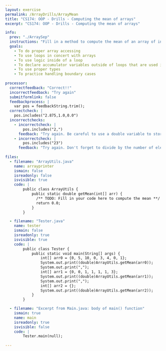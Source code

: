 ```yaml
---
layout: exercise
permalink: /ArrayDrills/ArrayMean
title: "CS174: OOP - Drills - Computing the mean of arrays"
excerpt: "CS174: OOP - Drills - Computing the mean of arrays"

info:
  prev: "./ArraySep"
  instructions: "Fill in a method to compute the mean of an array of ints.  Note that even though the inputs are integers, their mean may be a decimal number!  For example, the mean of <code>{0, 5, 2, 4}</code> is <code>2.75</code>."  Finally, <i>if an empty array is passed to your method, you should return 0.0</i>.  Recall that this is referred to as a "boundary case" or "edge case" in testing.
  goals:
    - To do proper array accessing
    - To use loops in concert with arrays
    - To use logic inside of a loop
    - To declare accumulator variables outside of loops that are used in loops, but whose state persists beyond the loop
    - To use proper types
    - To practice handling boundary cases
    
processor:  
  correctfeedback: "Correct!!" 
  incorrectfeedback: "Try again"
  submitformlink: false
  feedbackprocess: | 
    var pos = feedbackString.trim();
  correctcheck: |
    pos.includes("2.875,1.0,0.0")
  incorrectchecks:
    - incorrectcheck: |
        pos.includes("2,")
      feedback: "Try again. Be careful to use a double variable to store your average!"  
    - incorrectcheck: |
        pos.includes("23")
      feedback: "Try again. Don't forget to divide by the number of elements in the array!" 
 
files:
  - filename: "ArrayUtils.java"
    name: arrayprinter
    ismain: false
    isreadonly: false
    isvisible: true
    code: | 
        public class ArrayUtils {
            public static double getMean(int[] arr) {
              /** TODO: Fill in your code here to compute the mean **/
              return 0.0;
            }
        }

  - filename: "Tester.java"
    name: tester
    ismain: false
    isreadonly: true
    isvisible: true
    code: | 
        public class Tester {
            public static void main(String[] args) {
                int[] arr0 = {0, 5, 10, 0, 3, 4, 0, 1};
                System.out.print((double)ArrayUtils.getMean(arr0));
                System.out.print(",");
                int[] arr1 = {0, 0, 1, 1, 1, 1, 3};
                System.out.print((double)ArrayUtils.getMean(arr1));
                System.out.print(",");
                int[] arr2 = {};
                System.out.print((double)ArrayUtils.getMean(arr2));
            }
        }    

  - filename: "Excerpt from Main.java: body of main() function"
    ismain: true
    name: main
    isreadonly: true
    isvisible: false
    code: |
        Tester.main(null);
        
---
```

